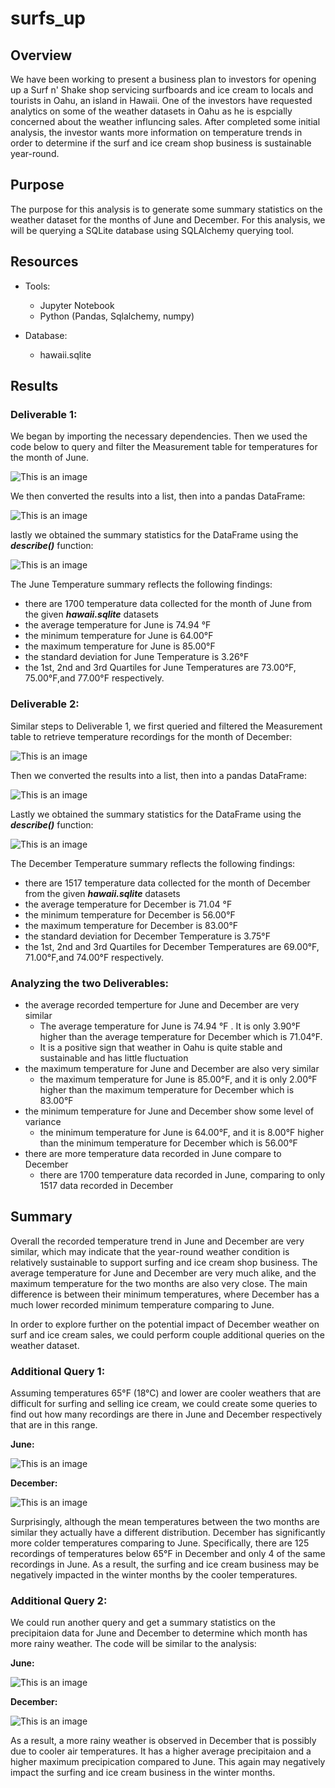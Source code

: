 # surfs_up

## Overview
We have been working to present a business plan to investors for opening up a Surf n' Shake shop servicing surfboards and ice cream to locals and tourists in Oahu, an island in Hawaii. One of the investors have requested analytics on some of the weather datasets in Oahu as he is espcially concerned about the weather influncing sales. After completed some initial analysis, the investor wants more information on temperature trends in order to determine if the surf and ice cream shop business is sustainable year-round.

## Purpose
The purpose for this analysis is to generate some summary statistics on the weather dataset for the months of June and December. For this analysis, we will be querying a SQLite database using SQLAlchemy querying tool. 

## Resources
- Tools: 
  - Jupyter Notebook
  - Python (Pandas, Sqlalchemy, numpy)

- Database:
  - hawaii.sqlite

## Results

### Deliverable 1:

We began by importing the necessary dependencies. Then we used the code below to query and filter the Measurement table for temperatures for the month of June. 

![This is an image](supporting_images/d1_1.png)

We then converted the results into a list, then into a pandas DataFrame:

![This is an image](supporting_images/d1_2.png)

lastly we obtained the summary statistics for the DataFrame using the ***describe()*** function:

![This is an image](supporting_images/d1_3.png)


The June Temperature summary reflects the following findings:
 - there are 1700 temperature data collected for the month of June from the given ***hawaii.sqlite*** datasets 
 - the average temperature for June is 74.94 °F
 - the minimum temperature for June is 64.00°F
 - the maximum temperature for June is 85.00°F
 - the standard deviation for June Temperature is 3.26°F
 - the 1st, 2nd and 3rd Quartiles for June Temperatures are 73.00°F, 75.00°F,and 77.00°F respectively. 
 

### Deliverable 2:

Similar steps to Deliverable 1, we first queried and filtered the Measurement table to retrieve temperature recordings for the month of December:

![This is an image](supporting_images/d2_1.png)

Then we converted the results into a list, then into a pandas DataFrame:

![This is an image](supporting_images/d2_2.png)

Lastly we obtained the summary statistics for the DataFrame using the ***describe()*** function:

![This is an image](supporting_images/d2_3.png)

The December Temperature summary reflects the following findings:
 - there are 1517 temperature data collected for the month of December from the given ***hawaii.sqlite*** datasets 
 - the average temperature for December is 71.04 °F
 - the minimum temperature for December is 56.00°F
 - the maximum temperature for December is 83.00°F
 - the standard deviation for December Temperature is 3.75°F
 - the 1st, 2nd and 3rd Quartiles for December Temperatures are 69.00°F, 71.00°F,and 74.00°F respectively. 


### Analyzing the two Deliverables:
- the average recorded temperture for June and December are very similar
    - The average temperature for June is 74.94 °F . It is only 3.90°F higher than the average temperature for December which is 71.04°F. 
    - It is a positive sign that weather in Oahu is quite stable and sustainable and has little fluctuation
- the maximum temperature for June and December are also very similar
    - the maximum temperature for June is 85.00°F, and it is only 2.00°F higher than the maximum temperature for December which is 83.00°F
- the minimum temperature for June and December show some level of variance
    - the minimum temperature for June is 64.00°F, and it is 8.00°F higher than the minimum temperature for December which is 56.00°F
- there are more temperature data recorded in June compare to December
    - there are 1700 temperature data recorded in June, comparing to only 1517 data recorded in December


## Summary
Overall the recorded temperature trend in June and December are very similar, which may indicate that the year-round weather condition is relatively sustainable to support surfing and ice cream shop business. The average temperature for June and December are very much alike, and the maximum temperature for the two months are also very close. The main difference is between their minimum temperatures, where December has a much lower recorded minimum temperature comparing to June. 

In order to explore further on the potential impact of December weather on surf and ice cream sales, we could perform couple additional queries on the weather dataset.


### Additional Query 1:
Assuming temperatures 65°F (18°C) and lower are cooler weathers that are difficult for surfing and selling ice cream, we could create some queries to find out how many recordings are there in June and December respectively that are in this range.

**June:**

![This is an image](supporting_images/summary1.png)


**December:**

![This is an image](supporting_images/summary2.png)


Surprisingly, although the mean temperatures between the two months are similar they actually have a different distribution. December has significantly more colder temperatures comparing to June. Specifically, there are 125 recordings of temperatures below 65°F in December and only 4 of the same recordings in June. As a result, the surfing and ice cream business may be negatively impacted in the winter months by the cooler temperatures.


### Additional Query 2:
We could run another query and get a summary statistics on the precipitaion data for June and December to determine which month has more rainy weather.
The code will be similar to the analysis:

**June:**

![This is an image](supporting_images/summary3.png)


**December:**

![This is an image](supporting_images/summary4.png)


As a result, a more rainy weather is observed in December that is possibly due to cooler air temperatures. It has a higher average precipitaion and a higher maximum precipication compared to June. This again may negatively impact the surfing and ice cream business in the winter months.





